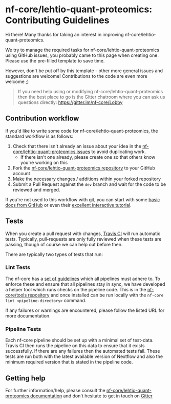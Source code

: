 # nf-core/lehtio-quant-proteomics: Contributing Guidelines

Hi there! Many thanks for taking an interest in improving nf-core/lehtio-quant-proteomics.

We try to manage the required tasks for nf-core/lehtio-quant-proteomics using GitHub issues, you probably came to this page when creating one. Please use the pre-filled template to save time.

However, don't be put off by this template - other more general issues and suggestions are welcome! Contributions to the code are even more welcome ;)

> If you need help using or modifying nf-core/lehtio-quant-proteomics then the best place to go is the Gitter chatroom where you can ask us questions directly: https://gitter.im/nf-core/Lobby

## Contribution workflow
If you'd like to write some code for nf-core/lehtio-quant-proteomics, the standard workflow
is as follows:

1. Check that there isn't already an issue about your idea in the
   [nf-core/lehtio-quant-proteomics issues](https://github.com/nf-core/lehtio-quant-proteomics/issues) to avoid
   duplicating work.
    * If there isn't one already, please create one so that others know you're working on this
2. Fork the [nf-core/lehtio-quant-proteomics repository](https://github.com/nf-core/lehtio-quant-proteomics) to your GitHub account
3. Make the necessary changes / additions within your forked repository
4. Submit a Pull Request against the `dev` branch and wait for the code to be reviewed and merged.

If you're not used to this workflow with git, you can start with some [basic docs from GitHub](https://help.github.com/articles/fork-a-repo/) or even their [excellent interactive tutorial](https://try.github.io/).


## Tests
When you create a pull request with changes, [Travis CI](https://travis-ci.org/) will run automatic tests.
Typically, pull-requests are only fully reviewed when these tests are passing, though of course we can help out before then.

There are typically two types of tests that run:

### Lint Tests
The nf-core has a [set of guidelines](http://nf-co.re/developer_docs) which all pipelines must adhere to.
To enforce these and ensure that all pipelines stay in sync, we have developed a helper tool which runs checks on the pipeline code. This is in the [nf-core/tools repository](https://github.com/nf-core/tools) and once installed can be run locally with the `nf-core lint <pipeline-directory>` command.

If any failures or warnings are encountered, please follow the listed URL for more documentation.

### Pipeline Tests
Each nf-core pipeline should be set up with a minimal set of test-data.
Travis CI then runs the pipeline on this data to ensure that it exists successfully.
If there are any failures then the automated tests fail.
These tests are run both with the latest available version of Nextflow and also the minimum required version that is stated in the pipeline code.

## Getting help
For further information/help, please consult the [nf-core/lehtio-quant-proteomics documentation](https://github.com/nf-core/lehtio-quant-proteomics#documentation) and don't hesitate to get in touch on [Gitter](https://gitter.im/nf-core/Lobby)
